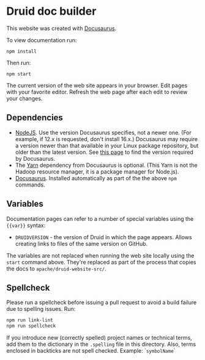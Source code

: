 <!--
  ~ Licensed to the Apache Software Foundation (ASF) under one
  ~ or more contributor license agreements.  See the NOTICE file
  ~ distributed with this work for additional information
  ~ regarding copyright ownership.  The ASF licenses this file
  ~ to you under the Apache License, Version 2.0 (the
  ~ "License"); you may not use this file except in compliance
  ~ with the License.  You may obtain a copy of the License at
  ~
  ~   http://www.apache.org/licenses/LICENSE-2.0
  ~
  ~ Unless required by applicable law or agreed to in writing,
  ~ software distributed under the License is distributed on an
  ~ "AS IS" BASIS, WITHOUT WARRANTIES OR CONDITIONS OF ANY
  ~ KIND, either express or implied.  See the License for the
  ~ specific language governing permissions and limitations
  ~ under the License.
  -->

# Druid doc builder

This website was created with [Docusaurus](https://docusaurus.io/).

To view documentation run:

`npm install`

Then run:

`npm start`

The current version of the web site appears in your browser. Edit pages with
your favorite editor. Refresh the web page after each edit to review your changes.

## Dependencies

* [NodeJS](https://nodejs.org/en/download/). Use the version Docusaurus specifies, not a
newer one. (For example, if 12.x is requested, don't install 16.x.)
Docusaurus may require a version
newer than that available in your Linux package repository, but older than the
latest version. See
[this page](https://github.com/nodesource/distributions/blob/master/README.md) to
find the version required by Docusaurus.
* The [Yarn](https://classic.yarnpkg.com/en/) dependency from Docusaurus is optional.
(This Yarn is not the Hadoop resource manager, it is a package manager for Node.js).
* [Docusaurus](https://docusaurus.io/docs/installation). Installed automatically
as part of the the above `npm` commands.

## Variables

Documentation pages can refer to a number of special variables using the
`{{var}}` syntax:

* `DRUIDVERSION` - the version of Druid in which the page appears. Allows
creating links to files of the same version on GitHub.

The variables are not replaced when running the web site locally using the
`start` command above. They're replaced as part of the process that copies the docs to `apache/druid-website-src/`.

## Spellcheck

Please run a spellcheck before issuing a pull request to avoid a build failure
due to spelling issues. Run:

```bash
npm run link-lint
npm run spellcheck
```

If you introduce new (correctly spelled) project names or technical terms, add
them to the dictionary in the `.spelling` file in this directory. Also, terms
enclosed in backticks are not spell checked. Example: \``symbolName`\`

